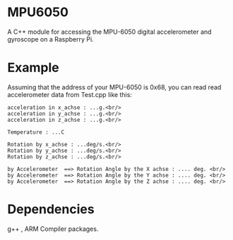 # MPU6050
A C++ module for accessing the MPU-6050 digital accelerometer and gyroscope on a Raspberry Pi.

# Example
Assuming that the address of your MPU-6050 is 0x68, you can read read accelerometer data from Test.cpp like this:

```
acceleration in x_achse : ...g.<br/>
acceleration in y_achse : ...g.<br/>
acceleration in z_achse : ...g.<br/>

Temperature : ...C

Rotation by x_achse : ...deg/s.<br/>
Rotation by y_achse : ...deg/s.<br/>
Rotation by z_achse : ...deg/s.<br/>

by Accelerometer  ==> Rotation Angle by the X achse : .... deg. <br/>
by Accelerometer  ==> Rotation Angle by the Y achse : .... deg. <br/>
by Accelerometer  ==> Rotation Angle by the Z achse : .... deg. <br/>

```
# Dependencies

g++ , ARM Compiler packages. 




